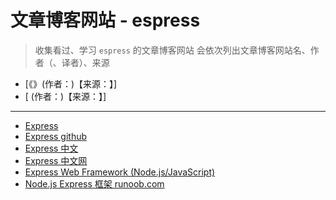 # 文章博客网站 - espress

> 收集看过、学习 `espress` 的文章博客网站
> 会依次列出文章博客网站名、作者（、译者）、来源

- [《》(作者：)【来源：】]
- [ (作者：)【来源：】]

---

- [Express](https://expressjs.com/)
- [Express github](https://github.com/expressjs/express/)
- [Express 中文](https://expressjs.com/zh-cn/)
- [Express 中文网](https://www.expressjs.com.cn/)
- [Express Web Framework (Node.js/JavaScript)](https://developer.mozilla.org/zh-CN/docs/Learn/Server-side/Express_Nodejs)
- [Node.js Express 框架 runoob.com](https://www.runoob.com/nodejs/nodejs-express-framework.html)
